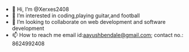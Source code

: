 - 👋 Hi, I’m @Xerxes2408
- 👀 I’m interested in coding,playing guitar,and football
- 💞️ I’m looking to collaborate on web development and software development
- 📫 How to reach me email id:aayushbendale@gmail.com; contact no.: 8624992408

<!---
Xerxes2408/Xerxes2408 is a ✨ special ✨ repository because its `README.md` (this file) appears on your GitHub profile.
You can click the Preview link to take a look at your changes.
--->
